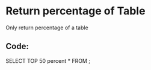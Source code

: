 
# Return percentage of Table

Only return percentage of a table

## Code:

SELECT TOP 50 percent * FROM <table>;